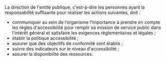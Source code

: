 La direction de l'entité publique, c'est-à-dire les personnes ayant la responsabilité suffisante pour réaliser les actions suivantes, doit :
+ communiquer au sein de l’organisme l’importance à prendre en compte les règles d'accessibilité pour remplir sa mission de service public dans l'intérêt général et satisfaire les exigences réglementaires et légales ;
+ établir la politique accessibilité ;
+ assurer que des objectifs de conformité sont établis ;
+ suivre des indicateurs sur le niveau d'accessibilité ;
+ assurer la disponibilité des ressources.
